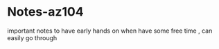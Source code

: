 # Notes-az104
important notes to have early hands on when have some free time , can easily go through 
